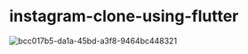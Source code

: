 # instagram-clone-using-flutter

![bcc017b5-da1a-45bd-a3f8-9464bc448321](https://user-images.githubusercontent.com/58487973/109854305-e5e96800-7c7c-11eb-8ab8-bcd73c70a93f.jpg)
